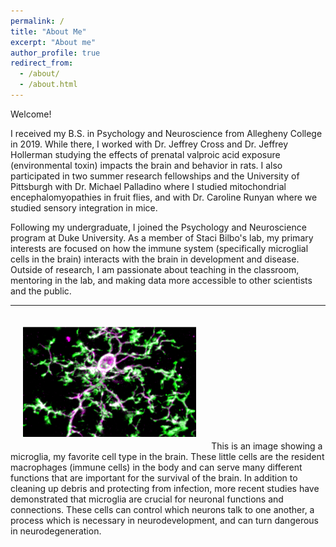 ```yaml
---
permalink: /
title: "About Me"
excerpt: "About me"
author_profile: true
redirect_from: 
  - /about/
  - /about.html
---
```


Welcome! 

I received my B.S. in Psychology and Neuroscience from Allegheny College in 2019. While there, I worked with Dr. Jeffrey Cross and Dr. Jeffrey Hollerman studying the effects of prenatal valproic acid exposure (environmental toxin) impacts the brain and behavior in rats. I also participated in two summer research fellowships and the University of Pittsburgh with Dr. Michael Palladino where I studied mitochondrial encephalomyopathies in fruit flies, and with Dr. Caroline Runyan where we studied sensory integration in mice.

Following my undergraduate, I joined the Psychology and Neuroscience program at Duke University. As a member of Staci Bilbo's lab, my primary interests are focused on how the immune system (specifically microglial cells in the brain) interacts with the brain in development and disease. Outside of research, I am passionate about teaching in the classroom, mentoring in the lab, and making data more accessible to other scientists and the public.

---

<img style="float: center; max-width: 55%; padding: 20px" src="../images/mgla.PNG">
This is an image showing a microglia, my favorite cell type in the brain. These little cells are the resident macrophages (immune cells) in the body and can serve many different functions that are important for the survival of the brain. In addition to cleaning up debris and protecting from infection, more recent studies have demonstrated that microglia are crucial for neuronal functions and connections. These cells can control which neurons talk to one another, a process which is necessary in neurodevelopment, and can turn dangerous in neurodegeneration.  
